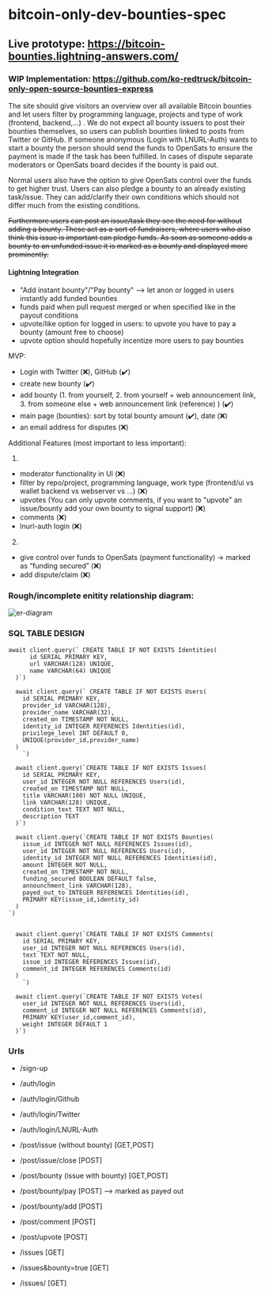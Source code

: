 # bitcoin-only-dev-bounties-spec
## Live prototype: https://bitcoin-bounties.lightning-answers.com/
### WIP Implementation: https://github.com/ko-redtruck/bitcoin-only-open-source-bounties-express
The site should give visitors an overview over all available Bitcoin bounties and let users filter by programming language, projects and type of work (frontend, backend,...) .  We do not expect all bounty issuers to post their bounties themselves, so users can publish bounties linked to posts from Twitter or GitHub. If someone anonymous (Login with LNURL-Auth) wants to start a bounty the person should send the funds to OpenSats to ensure the payment is made if the task has been fulfilled. In cases of dispute separate moderators or OpenSats board decides if the bounty is paid out. 

Normal users also have the option to give OpenSats control over the funds to get higher trust. Users can also pledge a bounty to an already existing task/issue. They can add/clarify their own conditions which should not differ much from the existing conditions.

~~Furthermore users can post an issue/task they see the need for without adding a bounty. These act as a sort of fundraisers, where users who also think this issue is important can pledge funds. As soon as someone adds a bounty to an unfunded issue it is marked as a bounty and displayed more prominently.~~

#### Lightning Integration

- "Add instant bounty"/"Pay bounty" --> let anon or logged in users instantly add funded bounties
- funds paid when pull request merged or when specified like in the payout conditions
- upvote/like option for logged in users: to upvote you have to pay a bounty (amount free to choose)
- upvote option should hopefully incentize more users to pay bounties

MVP:
- Login with Twitter (:x:), GitHub (:heavy_check_mark:)
- create new bounty (:heavy_check_mark:)
- add bounty (1. from yourself, 2. from yourself + web announcement link, 3. from someone else + web announcement link (reference) ) (:heavy_check_mark:)
- main page (bounties): sort by total bounty amount (:heavy_check_mark:), date (:x:)
- an email address for disputes (:x:)

Additional Features (most important to less important):

1)
- moderator functionality in UI (:x:)
- filter by repo/project, programming language, work type (frontend/ui vs wallet backend vs webserver vs ...) (:x:)
- upvotes (You can only upvote comments, if you want to "upvote" an issue/bounty add your own bounty to signal support) (:x:)
- comments (:x:)
- lnurl-auth login (:x:)

2)
- give control over funds to OpenSats (payment functionality) → marked as “funding secured” (:x:)
- add dispute/claim (:x:)

### Rough/incomplete enitity relationship diagram:

![er-diagram](https://user-images.githubusercontent.com/24638508/121535868-d3f92d00-ca02-11eb-9d9e-10c0af5dd9b6.png)

### SQL TABLE DESIGN
```
await client.query(` CREATE TABLE IF NOT EXISTS Identities(
      id SERIAL PRIMARY KEY,
      url VARCHAR(128) UNIQUE,
      name VARCHAR(64) UNIQUE
  )`)

  await client.query(` CREATE TABLE IF NOT EXISTS Users(
    id SERIAL PRIMARY KEY,
    provider_id VARCHAR(128),
    provider_name VARCHAR(32),
    created_on TIMESTAMP NOT NULL,
    identity_id INTEGER REFERENCES Identities(id),
    privilege_level INT DEFAULT 0,
    UNIQUE(provider_id,provider_name)
  )
    `)

  await client.query(`CREATE TABLE IF NOT EXISTS Issues(
    id SERIAL PRIMARY KEY,
    user_id INTEGER NOT NULL REFERENCES Users(id),
    created_on TIMESTAMP NOT NULL,
    title VARCHAR(100) NOT NULL UNIQUE,
    link VARCHAR(128) UNIQUE,
    condition_text TEXT NOT NULL,
    description TEXT
  )`)

  await client.query(`CREATE TABLE IF NOT EXISTS Bounties(
    issue_id INTEGER NOT NULL REFERENCES Issues(id),
    user_id INTEGER NOT NULL REFERENCES Users(id),
    identity_id INTEGER NOT NULL REFERENCES Identities(id),
    amount INTEGER NOT NULL,
    created_on TIMESTAMP NOT NULL,
    funding_secured BOOLEAN DEFAULT false,
    announchment_link VARCHAR(128),
    payed_out_to INTEGER REFERENCES Identities(id),
    PRIMARY KEY(issue_id,identity_id)
  )
`)


  await client.query(`CREATE TABLE IF NOT EXISTS Comments(
    id SERIAL PRIMARY KEY,
    user_id INTEGER NOT NULL REFERENCES Users(id),
    text TEXT NOT NULL,
    issue_id INTEGER REFERENCES Issues(id),
    comment_id INTEGER REFERENCES Comments(id)
  )
    `)

  await client.query(`CREATE TABLE IF NOT EXISTS Votes(
    user_id INTEGER NOT NULL REFERENCES Users(id),
    comment_id INTEGER NOT NULL REFERENCES Comments(id),
    PRIMARY KEY(user_id,comment_id),
    weight INTEGER DEFAULT 1
  )`)
```

### Urls
- /sign-up
- /auth/login 
- /auth/login/Github
- /auth/login/Twitter
- /auth/login/LNURL-Auth

- /post/issue (without bounty) [GET,POST]
- /post/issue/close [POST]
- /post/bounty (issue with bounty) [GET,POST]
- /post/bounty/pay [POST] --> marked as payed out
- /post/bounty/add [POST]
- /post/comment [POST]
- /post/upvote [POST]

- /issues [GET]
- /issues&bounty=true [GET]
- /issues/<id> [GET]
